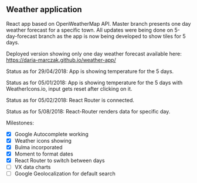 ## Weather application

React app based on OpenWeatherMap API. Master branch presents one day weather forecast for a specific town. All updates were being done on 5-day-forecast branch as the app is now being developed to show tiles for 5 days. 

Deployed version showing only one day weather forecast available here: https://daria-marczak.github.io/weather-app/

Status as for 29/04/2018: App is showing temperature for the 5 days.

Status as for 05/01/2018: App is showing temperature for the 5 days with WeatherIcons.io, input gets reset after clicking on it.

Status as for 05/02/2018: React Router is connected.

Status as for 5/08/2018: React-Router renders data for specific day.


Milestones:
- [x] Google Autocomplete working
- [x] Weather icons showing
- [x] Bulma incorporated
- [x] Moment to format dates 
- [x] React Router to switch between days
- [ ] VX data charts
- [ ] Google Geolocalization for default search
